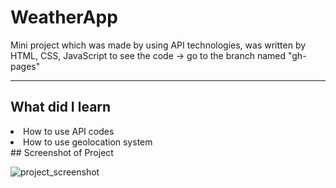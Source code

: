 # WeatherApp
Mini project which was made by using API technologies, was written by HTML, CSS, JavaScript
to see the code -> go to the branch named "gh-pages"
_______________________________________________________

## What did I learn
<li> How to use API codes </li>
<li> How to use geolocation system </li>
## Screenshot of Project

![project_screenshot](https://user-images.githubusercontent.com/91227368/175187351-a0331011-bdb6-48b8-aa94-125d9dce8971.png)
